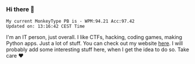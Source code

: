 ### Hi there 👋
<!-- PB START -->
```
My current MonkeyType PB is - WPM:94.21 Acc:97.42
Updated on: 13:16:42 CEST Time
```
<!-- PB END -->
I'm an IT person, just overall. I like CTFs, hacking, coding games, making Python apps. Just a lot of stuff.
You can check out my website [here](https://skill3472.github.io/).
I will probably add some interesting stuff here, when I get the idea to do so. Take care ❤️
